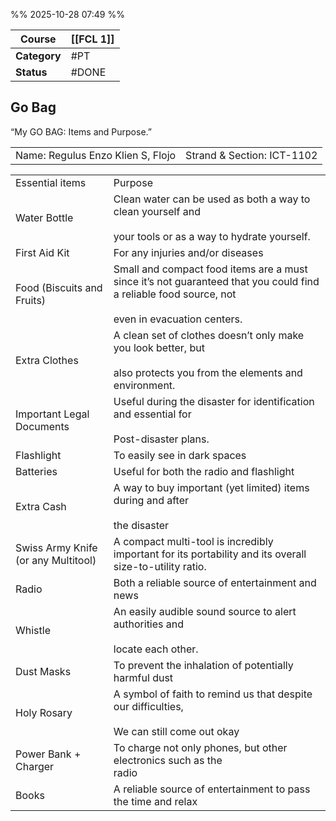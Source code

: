 %% 2025-10-28 07:49 %%

| **Course**   | [[FCL 1]] |
| ------------ | --------- |
| **Category** | #PT       |
| **Status**   | #DONE     |

## Go Bag
“My GO BAG: Items and Purpose.”

  

|                                   |                            |
| --------------------------------- | -------------------------- |
| Name: Regulus Enzo Klien S, Flojo | Strand & Section: ICT-1102 |

|   |   |
|---|---|
|Essential items|Purpose|
|Water Bottle|Clean water can be used as both a way to clean yourself and<br><br>your tools or as a way to hydrate yourself.|
|First Aid Kit|For any injuries and/or diseases|
|Food (Biscuits and Fruits)|Small and compact food items are a must since it’s not guaranteed that you could find a reliable food source, not<br><br>even in evacuation centers.|
|Extra Clothes|A clean set of clothes doesn’t only make you look better, but <br><br>also protects you from the elements and environment.|
|Important Legal Documents|Useful during the disaster for identification and essential for <br><br>Post-disaster plans.|
|Flashlight|To easily see in dark spaces|
|Batteries|Useful for both the radio and flashlight|
|Extra Cash|A way to buy important (yet limited) items during and after<br><br>the disaster|
|Swiss Army Knife (or any Multitool)|A compact multi-tool is incredibly important for its portability and its overall size-to-utility ratio.|
|Radio|Both a reliable source of entertainment and news|
|Whistle|An easily audible sound source to alert authorities and <br><br>locate each other.|
|Dust Masks|To prevent the inhalation of potentially harmful dust|
|Holy Rosary|A symbol of faith to remind us that despite our difficulties,<br><br>We can still come out okay|
|Power Bank + Charger|To charge not only phones, but other electronics such as the  <br>radio|
|Books|A reliable source of entertainment to pass the time and relax|